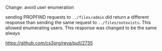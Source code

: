 Change: avoid user enumeration

sending PROPFIND requests to `../files/admin` did return a different response than sending the
same request to `../files/notexists`. This allowed enumerating users.
This response was changed to be the same always

https://github.com/cs3org/reva/pull/2735
